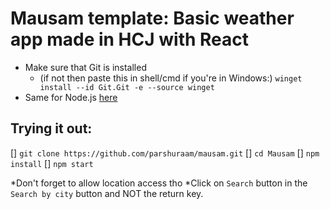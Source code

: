 # Mausam template: Basic weather app made in HCJ with React

- Make sure that Git is installed
  - (if not then paste this in shell/cmd if you're in Windows:)
 ` winget install --id Git.Git -e --source winget `
 - Same for Node.js [here](https://nodejs.org/en/download/)

## Trying it out:
[] `git clone https://github.com/parshuraam/mausam.git`
[] `cd Mausam`
[] `npm install`
[] `npm start`

*Don't forget to allow location access tho
*Click on ``Search`` button in the `Search by city` button and NOT the return key.
